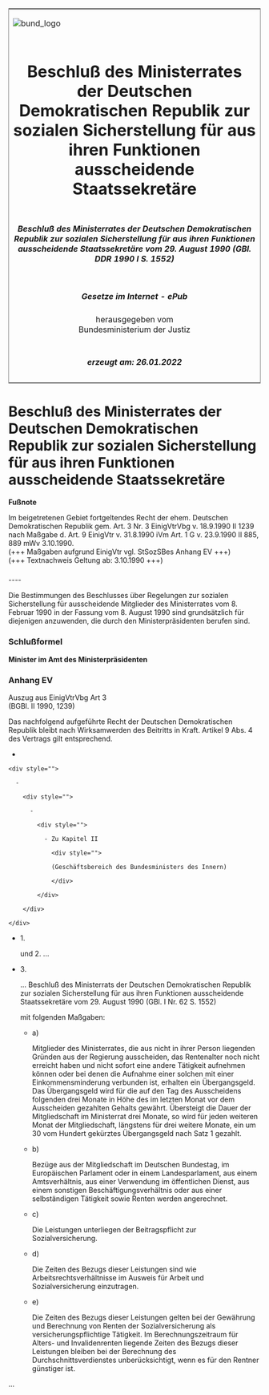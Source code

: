 <span id="DECKBLATT.html"></span>

<table border="0" frame="border" width="100%">

<tr valign="top">

<td align="left">

![bund\_logo](BfJ_2021_Web_de_de.gif)

</td>

<td align="right">

 

</td>

</tr>

<tr align="center" valign="middle">

<td colspan="2">

# Beschluß des Ministerrates der Deutschen Demokratischen Republik zur sozialen Sicherstellung für aus ihren Funktionen ausscheidende Staatssekretäre

</td>

</tr>

<tr align="center" valign="middle">

<td colspan="2">

##### Beschluß des Ministerrates der Deutschen Demokratischen Republik zur sozialen Sicherstellung für aus ihren Funktionen ausscheidende Staatssekretäre vom 29. August 1990 (GBl. DDR 1990 I S. 1552)

</td>

</tr>

<tr align="center" valign="middle">

<td colspan="2">

  
  

##### Gesetze im Internet - ePub  
  
herausgegeben vom  
Bundesministerium der Justiz

</td>

</tr>

<tr align="center" valign="bottom">

<td colspan="2">

  
  

##### erzeugt am: 26.01.2022

</td>

</tr>

</table>

<span id="DDNR115520990.html"></span>

# Beschluß des Ministerrates der Deutschen Demokratischen Republik zur sozialen Sicherstellung für aus ihren Funktionen ausscheidende Staatssekretäre

<div>

  
**Fußnote**

<div class="jnhtml">

<div>

<div class="jurAbsatz">

Im beigetretenen Gebiet fortgeltendes Recht der ehem. Deutschen
Demokratischen Republik gem. Art. 3 Nr. 3 EinigVtrVbg v. 18.9.1990 II
1239 nach Maßgabe d. Art. 9 EinigVtr v. 31.8.1990 iVm Art. 1 G v.
23.9.1990 II 885, 889 mWv 3.10.1990.  
(+++ Maßgaben aufgrund EinigVtr vgl. StSozSBes Anhang EV +++)  
(+++ Textnachweis Geltung ab: 3.10.1990 +++)

</div>

</div>

</div>

</div>

<span id="DDNR115520990BJNE000100307.html"></span>

###   
\----

<div>

<div class="jnhtml">

<div>

<div class="jurAbsatz">

Die Bestimmungen des Beschlusses über Regelungen zur sozialen
Sicherstellung für ausscheidende Mitglieder des Ministerrates vom 8.
Februar 1990 in der Fassung vom 8. August 1990 sind grundsätzlich für
diejenigen anzuwenden, die durch den Ministerpräsidenten berufen sind.

</div>

</div>

</div>

</div>

<span id="DDNR115520990BJNE000200307.html"></span>

### Schlußformel  

<div>

<div class="jnhtml">

<div>

<div class="jurAbsatz">

<span style=";font-weight:bold">Minister im Amt des
Ministerpräsidenten</span>

</div>

</div>

</div>

</div>

<span id="DDNR115520990BJNE888800301.html"></span>

### Anhang EV  
Auszug aus EinigVtrVbg Art 3  
(BGBl. II 1990, 1239)

<div>

<div class="jnhtml">

<div>

<div class="jurAbsatz">

Das nachfolgend aufgeführte Recht der Deutschen Demokratischen Republik
bleibt nach Wirksamwerden des Beitritts in Kraft. Artikel 9 Abs. 4 des
Vertrags gilt entsprechend.

  - 
    
    <div style="">
    
      - 
        
        <div style="">
        
          - 
            
            <div style="">
            
              - Zu Kapitel II
                
                <div style="">
                
                (Geschäftsbereich des Bundesministers des Innern)
                
                </div>
            
            </div>
        
        </div>
    
    </div>

  - 1\.
    
    <div style="">
    
    und 2. ...
    
    </div>

  - 3\.
    
    <div style="">
    
    ... Beschluß des Ministerrats der Deutschen Demokratischen Republik
    zur sozialen Sicherstellung für aus ihren Funktionen ausscheidende
    Staatssekretäre vom 29. August 1990 (GBl. I Nr. 62 S. 1552)
    
    </div>
    
    <div style="">
    
    mit folgenden Maßgaben:
    
      - a)
        
        <div style="">
        
        Mitglieder des Ministerrates, die aus nicht in ihrer Person
        liegenden Gründen aus der Regierung ausscheiden, das Rentenalter
        noch nicht erreicht haben und nicht sofort eine andere Tätigkeit
        aufnehmen können oder bei denen die Aufnahme einer solchen mit
        einer Einkommensminderung verbunden ist, erhalten ein
        Übergangsgeld. Das Übergangsgeld wird für die auf den Tag des
        Ausscheidens folgenden drei Monate in Höhe des im letzten Monat
        vor dem Ausscheiden gezahlten Gehalts gewährt. Übersteigt die
        Dauer der Mitgliedschaft im Ministerrat drei Monate, so wird für
        jeden weiteren Monat der Mitgliedschaft, längstens für drei
        weitere Monate, ein um 30 vom Hundert gekürztes Übergangsgeld
        nach Satz 1 gezahlt.
        
        </div>
    
      - b)
        
        <div style="">
        
        Bezüge aus der Mitgliedschaft im Deutschen Bundestag, im
        Europäischen Parlament oder in einem Landesparlament, aus einem
        Amtsverhältnis, aus einer Verwendung im öffentlichen Dienst, aus
        einem sonstigen Beschäftigungsverhältnis oder aus einer
        selbständigen Tätigkeit sowie Renten werden angerechnet.
        
        </div>
    
      - c)
        
        <div style="">
        
        Die Leistungen unterliegen der Beitragspflicht zur
        Sozialversicherung.
        
        </div>
    
      - d)
        
        <div style="">
        
        Die Zeiten des Bezugs dieser Leistungen sind wie
        Arbeitsrechtsverhältnisse im Ausweis für Arbeit und
        Sozialversicherung einzutragen.
        
        </div>
    
      - e)
        
        <div style="">
        
        Die Zeiten des Bezugs dieser Leistungen gelten bei der Gewährung
        und Berechnung von Renten der Sozialversicherung als
        versicherungspflichtige Tätigkeit. Im Berechnungszeitraum für
        Alters- und Invalidenrenten liegende Zeiten des Bezugs dieser
        Leistungen bleiben bei der Berechnung des
        Durchschnittsverdienstes unberücksichtigt, wenn es für den
        Rentner günstiger ist.
        
        </div>
    
    </div>

  
...

</div>

</div>

</div>

</div>
